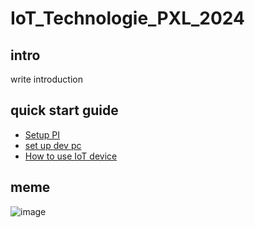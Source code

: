 # IoT_Technologie_PXL_2024
## intro
write introduction

## quick start guide 
- [Setup PI](Docs/Set_Up_Pi.md)
- [set up dev pc](Docs/Set_Up_Dev_PC.md) 
- [How to use IoT device](Docs/How_to_use_IoT_Device.md)

## meme 

![image](https://github.com/SeppeBudenaers/IoT_Technologie_PXL_2024/assets/101107875/f6152518-8eed-45db-8248-a9c1e50854f7)
